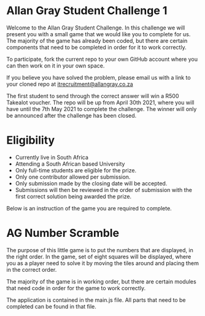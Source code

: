# Allan Gray Student Challenge 1

Welcome to the Allan Gray Student Challenge. In this challenge we will present you with a small game that we would like you to complete for us. The majority of the game has already been coded, but there are certain components that need to be completed in order for it to work correctly. 

To participate, fork the current repo to your own GitHub account where you can then work on it in your own space. 

If you believe you have solved the problem, please email us with a link to your cloned repo at itrecruitment@allangray.co.za

The first student to send through the correct answer will win a R500 Takealot voucher. The repo will be up from April 30th 2021, where you will have until the 7th May 2021 to complete the challenge. The winner will only be announced after the challenge has been closed. 

# Eligibility
 - Currently live in South Africa
 - Attending a South African based University
 - Only full-time students are eligible for the prize. 
 - Only one contributor allowed per submission.
 - Only submission made by the closing date will be accepted.
 - Submissions will then be reviewed in the order of submission with the first correct solution being awarded the prize.

Below is an instruction of the game you are required to complete. 

# AG Number Scramble
The purpose of this little game is to put the numbers that are displayed, in the right order. In the game, set of eight squares will be displayed, where you as a player need to solve it by moving the tiles around and placing them in the correct order. 

The majority of the game is in working order, but there are certain modules that need code in order for the game to work correctly. 

The application is contained in the main.js file. All parts that need to be completed can be found in that file.
